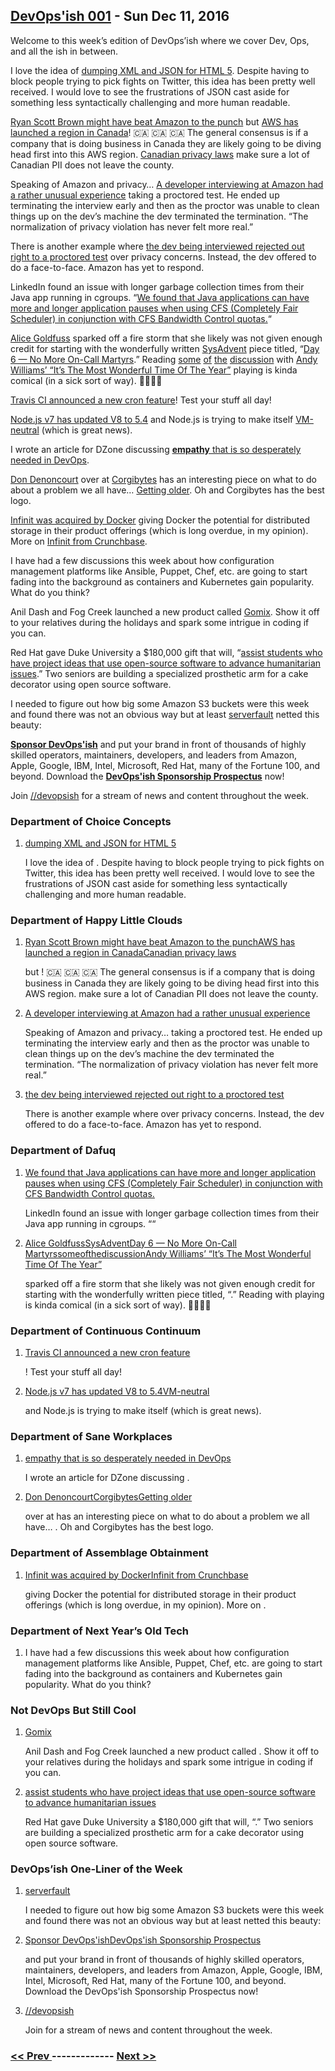 ## [DevOps'ish 001](https://devopsish.com/001) - Sun Dec 11, 2016

Welcome to this week’s edition of DevOps’ish where we cover Dev, Ops, and all the ish in between.

I love the idea of <a href="https://blog.gladwell.me/html-microservices.html">dumping XML and JSON for HTML 5</a>. Despite having to block people trying to pick fights on Twitter, this idea has been pretty well received. I would love to see the frustrations of JSON cast aside for something less syntactically challenging and more human readable.

<a href="https://twitter.com/ryan_sb/status/806884324805115906">Ryan Scott Brown might have beat Amazon to the punch</a> but <a href="https://aws.amazon.com/blogs/aws/now-open-aws-canada-central-region/">AWS has launched a region in Canada</a>! 🇨🇦 🇨🇦 🇨🇦
The general consensus is if a company that is doing business in Canada they are likely going to be diving head first into this AWS region. <a href="http://www.servercloudcanada.com/2015/09/canadian-privacy-laws-canadian-cloud-primer-canadian-businesses/">Canadian privacy laws</a> make sure a lot of Canadian PII does not leave the county.

Speaking of Amazon and privacy… <a href="http://shivankaul.com/blog/2016/12/07/clean-your-desk-yet-another-amazon-interview-experience.html">A developer interviewing at Amazon had a rather unusual experience</a> taking a proctored test. He ended up terminating the interview early and then as the proctor was unable to clean things up on the dev’s machine the dev terminated the termination. “The normalization of privacy violation has never felt more real.”

There is another example where <a href="https://rajk.me/amazon-interview-experience/">the dev being interviewed rejected out right to a proctored test</a> over privacy concerns. Instead, the dev offered to do a face-to-face. Amazon has yet to respond.

LinkedIn found an issue with longer garbage collection times from their Java app running in cgroups. “<a href="https://engineering.linkedin.com/blog/2016/11/application-pauses-when-running-jvm-inside-linux-control-groups">We found that Java applications can have more and longer application pauses when using CFS (Completely Fair Scheduler) in conjunction with CFS Bandwidth Control quotas.</a>“

<a href="https://twitter.com/alicegoldfuss">Alice Goldfuss</a> sparked off a fire storm that she likely was not given enough credit for starting with the wonderfully written <a href="http://sysadvent.blogspot.com/">SysAdvent</a> piece titled, “<a href="http://sysadvent.blogspot.com/2016/12/day-6-no-more-on-call-martyrs.html">Day 6 — No More On-Call Martyrs</a>.” Reading <a href="https://lobste.rs/s/djmmbg/no_more_on_call_martyrs">some</a> <a href="https://twitter.com/alicegoldfuss/status/806328359768690688">of</a> <a href="https://twitter.com/alicegoldfuss/status/806329196683415561">the</a> <a href="http://naildrivin5.com/blog/2016/12/07/on-call.html">discussion</a> with <a href="https://www.youtube.com/watch?v=gFtb3EtjEic">Andy Williams’ “It’s The Most Wonderful Time Of The Year”</a> playing is kinda comical (in a sick sort of way). 🎄🎅🎄🎅

<a href="https://blog.travis-ci.com/2016-12-06-the-crons-are-here">Travis CI announced a new cron feature</a>! Test your stuff all day!

<a href="https://nodejs.org/en/blog/community/update-v8-5.4/">Node.js v7 has updated V8 to 5.4</a> and Node.js is trying to make itself <a href="https://nodejs.org/en/blog/weekly-updates/weekly-update.2016-12-02/">VM-neutral</a> (which is great news).

I wrote an article for DZone discussing <a href="https://dzone.com/articles/empathy-the-emerging-art-in-devops-1"><strong>empathy</strong> that is so desperately needed in DevOps</a>.

<a href="http://twitter.com/denoncourt">Don Denoncourt</a> over at <a href="http://corgibytes.com/">Corgibytes</a> has an interesting piece on what to do about a problem we all have… <a href="http://corgibytes.com/blog/2016/12/06/getting-old-er-in-tech/">Getting older</a>. Oh and Corgibytes has the best logo.

<a href="https://blog.docker.com/2016/12/docker-acquires-infinit/">Infinit was acquired by Docker</a> giving Docker the potential for distributed storage in their product offerings (which is long overdue, in my opinion). More on <a href="https://www.crunchbase.com/organization/infinit">Infinit from Crunchbase</a>.

I have had a few discussions this week about how configuration management platforms like Ansible, Puppet, Chef, etc. are going to start fading into the background as containers and Kubernetes gain popularity. What do you think?

Anil Dash and Fog Creek launched a new product called <a href="https://gomix.com/community/">Gomix</a>. Show it off to your relatives during the holidays and spark some intrigue in coding if you can.

Red Hat gave Duke University a $180,000 gift that will, “<a href="https://today.duke.edu/2016/11/red-hat-gift-spurs-open-source-ideas-duke">assist students who have project ideas that use open-source software to advance humanitarian issues</a>.” Two seniors are building a specialized prosthetic arm for a cake decorator using open source software.

I needed to figure out how big some Amazon S3 buckets were this week and found there was not an obvious way but at least <a href="http://serverfault.com/questions/84815/how-can-i-get-the-size-of-an-amazon-s3-bucket">serverfault</a> netted this beauty:

<a href="https://devopsish.com/sponsor/" title="Sponsor DevOps&#39;ish"><strong>Sponsor DevOps&#39;ish</strong></a> and put your brand in front of thousands of highly skilled operators, maintainers, developers, and leaders from Amazon, Apple, Google, IBM, Intel, Microsoft, Red Hat, many of the Fortune 100, and beyond. Download the <strong><a href="https://devopsi.sh/prospectus">DevOps&#39;ish Sponsorship Prospectus</a></strong> now!

Join <a href="https://www.reddit.com/r/devopsish/">/<span class="fa fa-reddit-alien fa-sm" aria-hidden="true"></span>/devopsish</a> for a stream of news and content throughout the week.

### Department of Choice Concepts

1. [dumping XML and JSON for HTML 5](https://blog.gladwell.me/html-microservices.html)

    I love the idea of . Despite having to block people trying to pick fights on Twitter, this idea has been pretty well received. I would love to see the frustrations of JSON cast aside for something less syntactically challenging and more human readable.
### Department of Happy Little Clouds

1. [Ryan Scott Brown might have beat Amazon to the punchAWS has launched a region in CanadaCanadian privacy laws](https://twitter.com/ryan_sb/status/806884324805115906)

    but ! 🇨🇦 🇨🇦 🇨🇦
The general consensus is if a company that is doing business in Canada they are likely going to be diving head first into this AWS region.  make sure a lot of Canadian PII does not leave the county.
1. [A developer interviewing at Amazon had a rather unusual experience](http://shivankaul.com/blog/2016/12/07/clean-your-desk-yet-another-amazon-interview-experience.html)

    Speaking of Amazon and privacy…  taking a proctored test. He ended up terminating the interview early and then as the proctor was unable to clean things up on the dev’s machine the dev terminated the termination. “The normalization of privacy violation has never felt more real.”
1. [the dev being interviewed rejected out right to a proctored test](https://rajk.me/amazon-interview-experience/)

    There is another example where  over privacy concerns. Instead, the dev offered to do a face-to-face. Amazon has yet to respond.
### Department of Dafuq

1. [We found that Java applications can have more and longer application pauses when using CFS (Completely Fair Scheduler) in conjunction with CFS Bandwidth Control quotas.](https://engineering.linkedin.com/blog/2016/11/application-pauses-when-running-jvm-inside-linux-control-groups)

    LinkedIn found an issue with longer garbage collection times from their Java app running in cgroups. ““
1. [Alice GoldfussSysAdventDay 6 — No More On-Call MartyrssomeofthediscussionAndy Williams’ “It’s The Most Wonderful Time Of The Year”](https://twitter.com/alicegoldfuss)

    sparked off a fire storm that she likely was not given enough credit for starting with the wonderfully written  piece titled, “.” Reading     with  playing is kinda comical (in a sick sort of way). 🎄🎅🎄🎅
### Department of Continuous Continuum

1. [Travis CI announced a new cron feature](https://blog.travis-ci.com/2016-12-06-the-crons-are-here)

    ! Test your stuff all day!
1. [Node.js v7 has updated V8 to 5.4VM-neutral](https://nodejs.org/en/blog/community/update-v8-5.4/)

    and Node.js is trying to make itself  (which is great news).
### Department of Sane Workplaces

1. [empathy that is so desperately needed in DevOps](https://dzone.com/articles/empathy-the-emerging-art-in-devops-1)

    I wrote an article for DZone discussing .
1. [Don DenoncourtCorgibytesGetting older](http://twitter.com/denoncourt)

    over at  has an interesting piece on what to do about a problem we all have… . Oh and Corgibytes has the best logo.
### Department of Assemblage Obtainment

1. [Infinit was acquired by DockerInfinit from Crunchbase](https://blog.docker.com/2016/12/docker-acquires-infinit/)

    giving Docker the potential for distributed storage in their product offerings (which is long overdue, in my opinion). More on .
### Department of Next Year’s Old Tech

1. []()

    I have had a few discussions this week about how configuration management platforms like Ansible, Puppet, Chef, etc. are going to start fading into the background as containers and Kubernetes gain popularity. What do you think?
### Not DevOps But Still Cool

1. [Gomix](https://gomix.com/community/)

    Anil Dash and Fog Creek launched a new product called . Show it off to your relatives during the holidays and spark some intrigue in coding if you can.
1. [assist students who have project ideas that use open-source software to advance humanitarian issues](https://today.duke.edu/2016/11/red-hat-gift-spurs-open-source-ideas-duke)

    Red Hat gave Duke University a $180,000 gift that will, “.” Two seniors are building a specialized prosthetic arm for a cake decorator using open source software.
### DevOps’ish One-Liner of the Week

1. [serverfault](http://serverfault.com/questions/84815/how-can-i-get-the-size-of-an-amazon-s3-bucket)

    I needed to figure out how big some Amazon S3 buckets were this week and found there was not an obvious way but at least  netted this beauty:
1. [Sponsor DevOps'ishDevOps'ish Sponsorship Prospectus](https://devopsish.com/sponsor/)

    and put your brand in front of thousands of highly skilled operators, maintainers, developers, and leaders from Amazon, Apple, Google, IBM, Intel, Microsoft, Red Hat, many of the Fortune 100, and beyond. Download the DevOps'ish Sponsorship Prospectus now!
1. [//devopsish](https://www.reddit.com/r/devopsish/)

    Join  for a stream of news and content throughout the week.

### [ << Prev ](devopsweekly-000.md) ------------- [ Next >> ](devopsweekly-002.md)